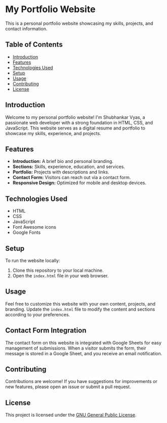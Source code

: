 # My Portfolio Website

This is a personal portfolio website showcasing my skills, projects, and contact information.

## Table of Contents
- [Introduction](#introduction)
- [Features](#features)
- [Technologies Used](#technologies-used)
- [Setup](#setup)
- [Usage](#usage)
- [Contributing](#contributing)
- [License](#license)

## Introduction
Welcome to my personal portfolio website! I'm Shubhankar Vyas, a passionate web developer with a strong foundation in HTML, CSS, and JavaScript. This website serves as a digital resume and portfolio to showcase my skills, experience, and projects.

## Features
- **Introduction:** A brief bio and personal branding.
- **Sections:** Skills, experience, education, and services.
- **Portfolio:** Projects with descriptions and links.
- **Contact Form:** Visitors can reach out via a contact form.
- **Responsive Design:** Optimized for mobile and desktop devices.
  

## Technologies Used
- HTML
- CSS
- JavaScript
- Font Awesome icons
- Google Fonts

## Setup
To run the website locally:
1. Clone this repository to your local machine.
2. Open the `index.html` file in your web browser.

## Usage
Feel free to customize this website with your own content, projects, and branding. Update the `index.html` file to modify the content and sections according to your preferences.

## Contact Form Integration
The contact form on this website is integrated with Google Sheets for easy management of submissions. When a visitor submits the form, their message is stored in a Google Sheet, and you receive an email notification.

## Contributing
Contributions are welcome! If you have suggestions for improvements or new features, please open an issue or submit a pull request.

## License
This project is licensed under the [GNU General Public License](LICENSE).
